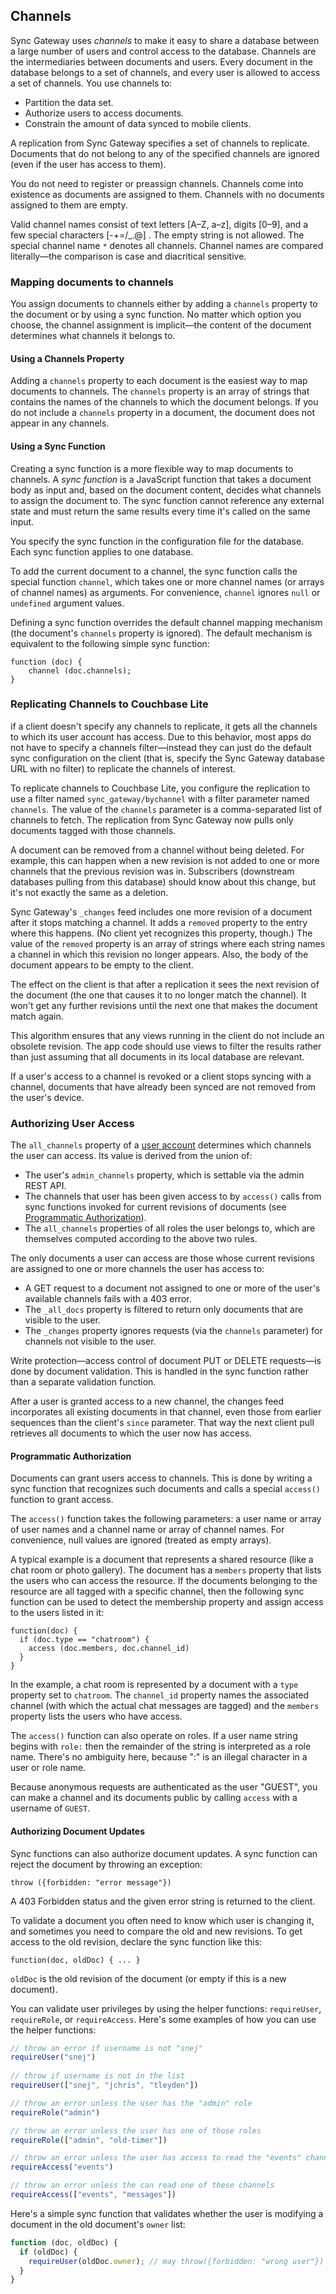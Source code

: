 ## Channels

Sync Gateway uses *channels* to make it easy to share a database between a large number of users and control access to the database. Channels are the intermediaries between documents and users. Every document in the database belongs to a set of channels, and every user is allowed to access a set of channels. You use channels to:

* Partition the data set.
* Authorize users to access documents.
* Constrain the amount of data synced to mobile clients.

A replication from Sync Gateway specifies a set of channels to replicate. Documents that do not belong to any of the specified channels are ignored (even if the user has access to them).

You do not need to register or preassign channels. Channels come into existence as documents are assigned to them. Channels with no documents assigned to them are empty.

Valid channel names consist of text letters \[A&ndash;Z, a&ndash;z], digits [0&ndash;9], and a few special characters \[-+=/_.@] . The empty string is not allowed. The special channel name `*` denotes all channels. Channel names are compared literally—the comparison is case and diacritical sensitive.

### Mapping documents to channels

You assign documents to channels either by adding a `channels` property to the document or by using a sync function. No matter which option you choose, the channel assignment is implicit—the content of the document determines what channels it belongs to.

#### Using a Channels Property

Adding a `channels` property to each document is the easiest way to map documents to channels. The `channels` property is an array of strings that contains the names of the channels to which the document belongs. If you do not include a `channels` property in a document, the document does not appear in any channels.

#### Using a Sync Function

Creating a sync function is a more flexible way to map documents to channels. A *sync function* is a JavaScript function that takes a document body as input and, based on the document content, decides what channels to assign the document to. The sync function cannot reference any external state and must return the same results every time it's called on the same input.

You specify the sync function in the configuration file for the database. Each sync function applies to one database.

To add the current document to a channel, the sync function calls the special function `channel`, which takes one or more channel names (or arrays of channel names) as arguments. For convenience, `channel` ignores `null` or `undefined` argument values.

Defining a sync function overrides the default channel mapping mechanism (the document's `channels` property is ignored). The default mechanism is equivalent to the following simple sync function:

```
function (doc) {
    channel (doc.channels);
}
```


### Replicating Channels to Couchbase Lite

if a client doesn't specify any channels to replicate, it gets all the channels to which its user account has access. Due to this behavior, most apps do not have to specify a channels filter—instead they can just do the default sync configuration on the client (that is, specify the Sync Gateway database URL with no filter) to replicate the channels of interest.

To replicate channels to Couchbase Lite, you configure the replication to use a filter named `sync_gateway/bychannel` with a filter parameter named `channels`. The value of the `channels` parameter is a comma-separated list of channels to fetch. The replication from Sync Gateway now pulls only documents tagged with those channels.

A document can be removed from a channel without being deleted. For example, this can happen when a new revision is not added to one or more channels that the previous revision was in. Subscribers (downstream databases pulling from this database) should know about this change, but it's not exactly the same as a deletion.

Sync Gateway's `_changes` feed includes one more revision of a document after it stops matching a channel. It adds a `removed` property to the entry where this happens. (No client yet recognizes this property, though.) The value of  the `removed` property is an array of strings where each string names a channel in which this revision no longer appears. Also, the body of the document appears to be empty to the client.

The effect on the client is that after a replication it sees the next revision of the document (the one that causes it to no longer match the channel). It won't get any further revisions until the next one that makes the document match again.

This algorithm ensures that any views running in the client do not include an obsolete revision. The app code should use views to filter the results rather than just assuming that all documents in its local database are relevant.

If a user's access to a channel is revoked or a client stops syncing with a channel, documents that have already been synced are not removed from the user's device.

### Authorizing User Access

The `all_channels` property of a [user account](#accounts) determines which channels the user can access.  Its value is derived from the union of:

* The user's `admin_channels` property, which is settable via the admin REST API.
* The channels that user has been given access to by `access()` calls from sync functions invoked for current revisions of documents (see [Programmatic Authorization](#programmatic-authorization)).
* The `all_channels` properties of all roles the user belongs to, which are themselves computed according to the above two rules.

The only documents a user can access are those whose current revisions are assigned to one or more channels the user has access to:

* A GET request to a document not assigned to one or more of the user's available channels fails with a 403 error.
* The `_all_docs` property is filtered to return only documents that are visible to the user.
* The `_changes` property ignores requests (via the `channels` parameter) for channels not visible to the user.

Write protection—access control of document PUT or DELETE requests—is done by document validation. This is handled in the sync function rather than a separate validation function.

After a user is granted access to a new channel, the changes feed incorporates all existing documents in that channel, even those from earlier sequences than the client's `since` parameter. That way the next client pull retrieves all documents to which the user now has access.

#### Programmatic Authorization

Documents can grant users access to channels. This is done by writing a sync function that recognizes such documents and calls a special `access()` function to grant access.

The `access()` function takes the following parameters:  a user name or array of user names and a channel name or array of channel names. For convenience, null values are ignored (treated as empty arrays).

A typical example is a document that represents a shared resource (like a chat room or photo gallery). The document has a `members` property that lists the users who can access the resource. If the documents belonging to the resource are all tagged with a specific channel, then the following sync function can be used to detect the membership property and assign access to the users listed in it:

	function(doc) {
	  if (doc.type == "chatroom") {
	    access (doc.members, doc.channel_id)
	  }
	}


In the example, a chat room is represented by a document with a `type` property set to `chatroom`. The `channel_id` property names the associated channel (with which the actual chat messages are tagged) and the `members` property lists the users who have access.

The `access()` function can also operate on roles. If a user name string begins with `role:` then the remainder of the string is interpreted as a role name. There's no ambiguity here, because ":" is an illegal character in a user or role name.

Because anonymous requests are authenticated as the user "GUEST", you can make a channel and its documents public by calling `access` with a username of `GUEST`.

#### Authorizing Document Updates

Sync functions can also authorize document updates. A sync function can reject the document by throwing an exception:

    throw ({forbidden: "error message"})


A 403 Forbidden status and the given error string is returned to the client.

To validate a document you often need to know which user is changing it, and sometimes you need to compare the old and new revisions. To get access to the old revision, declare the sync function like this:

    function(doc, oldDoc) { ... }

`oldDoc` is the old revision of the document (or empty if this is a new document). 

You can validate user privileges by using the helper functions: `requireUser`, `requireRole`, or `requireAccess`. Here's some examples of how you can use the helper functions:

```javascript
// throw an error if username is not "snej"
requireUser("snej")
 
// throw if username is not in the list
requireUser(["snej", "jchris", "tleyden"]) 

// throw an error unless the user has the "admin" role
requireRole("admin") 

// throw an error unless the user has one of those roles
requireRole(["admin", "old-timer"]) 

// throw an error unless the user has access to read the "events" channel
requireAccess("events") 

// throw an error unless the can read one of these channels
requireAccess(["events", "messages"]) 
```

Here's a simple sync function that validates whether the user is modifying a document in the old document's `owner` list:

```javascript
function (doc, oldDoc) {
  if (oldDoc) {
    requireUser(oldDoc.owner); // may throw({forbidden: "wrong user"})
  }
}
```
